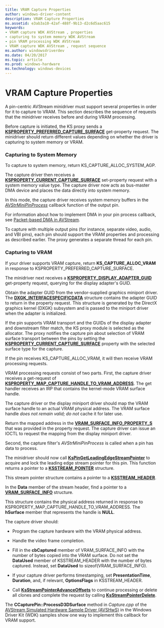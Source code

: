 ```yaml
---
title: VRAM Capture Properties
author: windows-driver-content
description: VRAM Capture Properties
ms.assetid: e3ab3a10-42af-488f-9b13-d2c6d5aac615
keywords:
- VRAM capture WDK AVStream , properties
- capturing to system memory WDK AVStream
- pin VRAM processing WDK AVStream
- VRAM capture WDK AVStream , request sequence
ms.author: windowsdriverdev
ms.date: 04/20/2017
ms.topic: article
ms.prod: windows-hardware
ms.technology: windows-devices
---
```


# VRAM Capture Properties


A pin-centric AVStream minidriver must support several properties in order for it to capture to VRAM. This section describes the sequence of requests that the minidriver receives before and during VRAM processing.

Before capture is initiated, the KS proxy sends a [**KSPROPERTY\_PREFERRED\_CAPTURE\_SURFACE**](https://msdn.microsoft.com/library/windows/hardware/ff565209) get-property request. The minidriver should return different values depending on whether the driver is capturing to system memory or VRAM.

### Capturing to System Memory

To capture to system memory, return KS\_CAPTURE\_ALLOC\_SYSTEM\_AGP.

The capture driver then receives a [**KSPROPERTY\_CURRENT\_CAPTURE\_SURFACE**](https://msdn.microsoft.com/library/windows/hardware/ff565130) set-property request with a system memory value type. The capture driver now acts as bus-master DMA device and places the data directly into system memory.

In this mode, the capture driver receives system memory buffers in the [*AVStrMiniPinProcess*](https://msdn.microsoft.com/library/windows/hardware/ff556351) callback function of the output pin.

For information about how to implement DMA in your pin process callback, see [Packet-based DMA in AVStream](packet-based-dma-in-avstream.md).

To capture with multiple output pins (for instance, separate video, audio, and VBI pins), each pin should support the VRAM properties and processing as described earlier. The proxy generates a separate thread for each pin.

### Capturing to VRAM

If your driver supports VRAM capture, return **KS\_CAPTURE\_ALLOC\_VRAM** in response to KSPROPERTY\_PREFERRED\_CAPTURE\_SURFACE.

The minidriver next receives a [**KSPROPERTY\_DISPLAY\_ADAPTER\_GUID**](https://msdn.microsoft.com/library/windows/hardware/ff565134) get-property request, querying for the display adapter's GUID.

Obtain the adapter GUID from the vendor-supplied graphics miniport driver. The [**DXGK\_INTERFACESPECIFICDATA**](https://msdn.microsoft.com/library/windows/hardware/ff561134) structure contains the adapter GUID to return in the property request. This structure is generated by the DirectX graphics kernel (DXGK) subsystem and is passed to the miniport driver when the adapter is initialized.

If the pin supports VRAM transport and the GUIDs of the display adapter and downstream filter match, the KS proxy module is selected as the allocator. The proxy notifies the capture pin about selection of VRAM surface transport between the pins by setting the [**KSPROPERTY\_CURRENT\_CAPTURE\_SURFACE**](https://msdn.microsoft.com/library/windows/hardware/ff565130) property with the selected surface type for the capture.

If the pin receives KS\_CAPTURE\_ALLOC\_VRAM, it will then receive VRAM processing requests.

VRAM processing requests consist of two parts. First, the capture driver receives a get-request of [**KSPROPERTY\_MAP\_CAPTURE\_HANDLE\_TO\_VRAM\_ADDRESS**](https://msdn.microsoft.com/library/windows/hardware/ff565177). The get handler receives an IRP that contains the kernel-mode VRAM surface handle.

The capture driver or the display miniport driver should map the VRAM surface handle to an actual VRAM physical address. The VRAM surface handle *does not remain valid; do not* cache it for later use.

Return the mapped address in the [**VRAM\_SURFACE\_INFO\_PROPERTY\_S**](https://msdn.microsoft.com/library/windows/hardware/ff568785) that was provided in the property request. The capture driver can issue an IOCTL to request the mapping from the display miniport driver.

Second, the capture filter's *AVStrMiniPinProcess* is called when a pin has data to process.

The minidriver should now call [**KsPinGetLeadingEdgeStreamPointer**](https://msdn.microsoft.com/library/windows/hardware/ff563513) to acquire and lock the leading edge stream pointer for this pin. This function returns a pointer to a [**KSSTREAM\_POINTER**](https://msdn.microsoft.com/library/windows/hardware/ff567139) structure.

This stream pointer structure contains a pointer to a [**KSSTREAM\_HEADER**](https://msdn.microsoft.com/library/windows/hardware/ff567138).

In the **Data** member of the stream header, find a pointer to a [**VRAM\_SURFACE\_INFO**](https://msdn.microsoft.com/library/windows/hardware/ff568783) structure.

This structure contains the physical address returned in response to KSPROPERTY\_MAP\_CAPTURE\_HANDLE\_TO\_VRAM\_ADDRESS. The **hSurface** member that represents the handle is **NULL**.

The capture driver should:

-   Program the capture hardware with the VRAM physical address.

-   Handle the video frame completion.

-   Fill in the **cbCaptured** member of VRAM\_SURFACE\_INFO with the number of bytes copied into the VRAM surface. Do not set the **DataUsed** member of KSSTREAM\_HEADER with the number of bytes captured. Instead, set **DataUsed** to sizeof(VRAM\_SURFACE\_INFO).

-   If your capture driver performs timestamping, set **PresentationTime**, **Duration**, and, if relevant, **OptionsFlags** in KSSTREAM\_HEADER.

-   Call [**KsStreamPointerAdvanceOffsets**](https://msdn.microsoft.com/library/windows/hardware/ff567126) to continue processing or delete all clones and complete the request by calling [**KsStreamPointerDelete**](https://msdn.microsoft.com/library/windows/hardware/ff567130).

The **CCapturePin::ProcessD3DSurface** method in *Capture.cpp* of the [AVStream Simulated Hardware Sample Driver (AVSHwS)](http://go.microsoft.com/fwlink/p/?linkid=256083) in the Windows Driver Kit (WDK) samples show one way to implement this callback for VRAM support.

 

 




